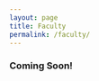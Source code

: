```yaml
---  
layout: page  
title: Faculty  
permalink: /faculty/  
---  
```


### Coming Soon!

<!-- Dr. U C Verma  
Dir Prof & Ex- HOD, Anaesthesiology  
MAMC-Delhi  
  
Dr. J S Dali  
Dir Prof, Anaesthesiology  
MAMC -Delhi  
  
Dr. Poonam Bhadoria  
Dir Prof &HOD, Anaesthesiology  
MAMC -Delhi  
  
Dr. Rakesh Kumar   
Dir Prof, Anaesthesiology  
MAMC -Delhi  
  
Dr. Kirti Nath Saxena.  
Dir Prof, Anaesthesiology  
MAMC- Delhi  
  
Dr. Munisha Agarwal  
Dir Prof, Anaesthesiology  
MAMC-Delhi  
  
Dr. C K Dua  
Director Prof & Ex HOD, Anaesthesiology  
MAMC  -Delhi  
  
Dr. Satender Gombar   
Prof & HOD, Anaesthesiology  
GMC -Chandigarh  
  
Dr. Monica Kohli  
Professor, Anaesthesiology   
KGMU-Lucknow  
  
Dr. Rajeev Uppal  
Dir Prof & HOD, Anaesthesiology  
G B pant Hospital  -Delhi  
  
Dr. Baljit Singh  
Dir Prof , Anaesthesiology   
G B Pant Hospital-Delhi  
  
Dr. Jayashree Sood  
Chairperson Anesthesia and Perioperative Medicine  
Sir Ganga Ram Hospital-Delhi  
  
Dr. Bimla Sharma  
Vice-Chairperson, Anesthesia & Perioperative Medicine  
Sir Ganga Ram Hospital-Delhi  
  
Dr. Sumit Ray  
Vice Chairperson, Critical Care  
Sir Ganga Ram Hospital-Delhi  
  
Dr. Shahla Haleem  
Professor, Anaesthesiology  
AMU-Aligarh  
  
Dr. Anoop Gogia  
Professor, Anaesthesiology  
Vardhman Mahavir Medical College -Delhi  
  
Dr. P K Verma   
Professor, Anaesthesiology  
Vardhman Mahavir Medical college –Delhi  
  
Dr. Rama Gogia  
Professor & HOD   
Vardhman Mahavir Medical college –Delhi  
  
Dr. Pawan Nayyar   
Professor, Anaesthesiology  
Vardhman Mahavir Medical college – Delhi  
  
Dr. Kamal Kumar Fotedar  
Director, Anaesthesiology,  
Max Super Speciality hospital   
Saket-Delhi  
  
Dr.  Raj Tobin   
Director & Head, Anaesthesiology  
Max Super Speciality  hospital & Max Smart Super Speciality hospital  
Saket-Delhi  
  
Dr. Mukul Chandra Kapoor  
Director, Anaesthesiology   
Max Smart Super Speciality Hospital-Delhi  
  
Dr.  Sunil Sinha   
Dir Prof, Anaesthesiology  
Lady Hardinge Medical College-Delhi  
  
Dr. Aruna Jain  
Dir Prof , Anaesthesiology  
Lady Harding Medical college -Delhi   
  
Dr. Radhika Aggarwal  
Dir Prof, Anaesthesiology  
Lady Harding Medical college- Delhi  
  
Dr. Ranju Singh   
Dir Prof, Anaesthesiology  
Lady Harding Medical college-Delhi  
  
Dr. Maitree Panday  
Dir Prof, Anaesthesiology  
Lady Hardinge Medical college-Delhi  
  
Dr. Ashok Saxena   
Dir Prof &HOD, Anaesthesiology  
University College of Medical Sciences- Delhi  
  
Dr. Sujata Choudhary   
Dir Prof, Anaesthesiology  
University College of Medical Sciences- Delhi  
  
Dr. Medha Mohta   
Dir Prof, Anaesthesiology  
University College of Medical Sciences- Delhi  
  
Dr. Nandini Sharma  
Dir Prof, PSM deptt   
MAMC - Delhi  
  
Dr. Savita Saini  
Professor & HOD, Anaesthesiology  
PGIMS-Rohtak  
  
Dr. Susheela Taxak   
Professor, Anaesthesiology  
PGIMS-Rohtak  
  
Dr.  Naveen Malhotra   
Professor, Anaesthesiology   
PGIMS-Rohtak  
  
Dr. Manoj Bhardwaj  
Senior Consultant, Anaesthesiology  
Rajiv Gandhi Cancer Institute - Delhi  
  
Dr. Anil Verma   
Professor &HOD ,Anaesthesiology  
GSVM-Kanpur  
  
Dr. Reema Meena  
Professor & HOD, Anaesthesiology  
S M S Medical College -Jaipur  
  
Dr. Chitra Chatterji  
Consultant, Anaesthesiology  
Apollo Hospital - Delhi  
  
Dr. Rakesh Garg   
Associate Professor, Anaesthesiology  
IRCH, AIIMS - Delhi)  
  
Dr. Divya Jain   
Associate Professor, Anaesthesiology  
Post Graduate Institute of Medical Education and Research- Chandigarh  
  
Dr. Radhika Batra   
Assistant Professor, Radiology  
MAMC – Delhi  
  
Dr. Veena Asthana  
Professor ,HOD ,Anaesthesiology  
HIMS-Dheradun  
  
Dr. Sanjay Agarwal  
Professor,Anaesthesilogy  
AIIMS Rishikesh  
  
Dr. Preeti Varshnay  
Assistant Professor, Anaesthesiology  
Lady Harding Medical College - Delhi   
  
Dr. Anju Gupta  
Assistant Professor, Anaesthesiology  
VMMC-Delhi  
  
Dr. Nishkarh Gupta  
Associate Professor, Anaesthesiology  
IRCH, AIIMS-Delhi   
  
Dr. Garima Agarwal   
Assistant Professor, Anaesthesiology   
Lady Hardinge Medical College -Delhi  
  
  
     
  
  
  
  
   -->

